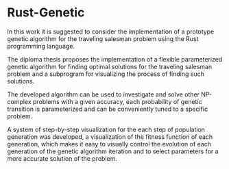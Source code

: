# Rust-Genetic

In this work it is suggested to consider the implementation of a prototype genetic algorithm for the traveling salesman problem using the Rust programming language.

The diploma thesis proposes the implementation of a flexible parameterized genetic algorithm for finding optimal solutions for the traveling salesman problem and a subprogram for visualizing the process of finding such solutions.

The developed algorithm can be used to investigate and solve other NP-complex problems with a given accuracy, each probability of genetic transition is parameterized and can be conveniently tuned to a specific problem.

A system of step-by-step visualization for the each step of population generation was developed, a visualization of the fitness function of each generation, which makes it easy to visually control the evolution of each generation of the genetic algorithm iteration and to select parameters for a more accurate solution of the problem.
